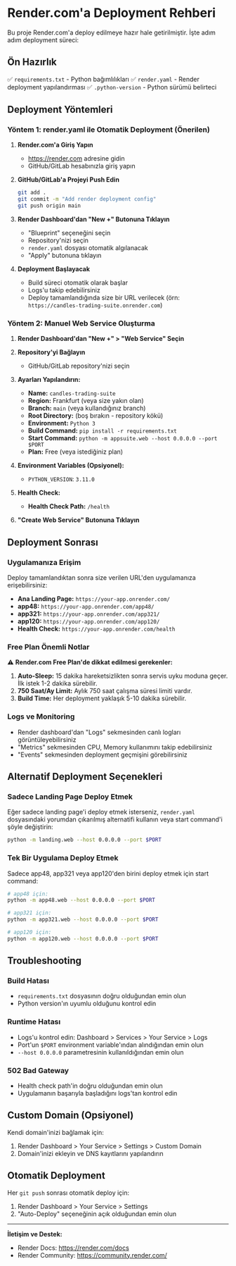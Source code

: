 # Render.com'a Deployment Rehberi

Bu proje Render.com'a deploy edilmeye hazır hale getirilmiştir. İşte adım adım deployment süreci:

## Ön Hazırlık

✅ `requirements.txt` - Python bağımlılıkları
✅ `render.yaml` - Render deployment yapılandırması
✅ `.python-version` - Python sürümü belirteci

## Deployment Yöntemleri

### Yöntem 1: render.yaml ile Otomatik Deployment (Önerilen)

1. **Render.com'a Giriş Yapın**
   - https://render.com adresine gidin
   - GitHub/GitLab hesabınızla giriş yapın

2. **GitHub/GitLab'a Projeyi Push Edin**
   ```bash
   git add .
   git commit -m "Add render deployment config"
   git push origin main
   ```

3. **Render Dashboard'dan "New +" Butonuna Tıklayın**
   - "Blueprint" seçeneğini seçin
   - Repository'nizi seçin
   - `render.yaml` dosyası otomatik algılanacak
   - "Apply" butonuna tıklayın

4. **Deployment Başlayacak**
   - Build süreci otomatik olarak başlar
   - Logs'u takip edebilirsiniz
   - Deploy tamamlandığında size bir URL verilecek (örn: `https://candles-trading-suite.onrender.com`)

### Yöntem 2: Manuel Web Service Oluşturma

1. **Render Dashboard'dan "New +" > "Web Service" Seçin**

2. **Repository'yi Bağlayın**
   - GitHub/GitLab repository'nizi seçin

3. **Ayarları Yapılandırın:**
   - **Name:** `candles-trading-suite`
   - **Region:** Frankfurt (veya size yakın olan)
   - **Branch:** `main` (veya kullandığınız branch)
   - **Root Directory:** (boş bırakın - repository kökü)
   - **Environment:** `Python 3`
   - **Build Command:** `pip install -r requirements.txt`
   - **Start Command:** `python -m appsuite.web --host 0.0.0.0 --port $PORT`
   - **Plan:** Free (veya istediğiniz plan)

4. **Environment Variables (Opsiyonel):**
   - `PYTHON_VERSION`: `3.11.0`

5. **Health Check:**
   - **Health Check Path:** `/health`

6. **"Create Web Service" Butonuna Tıklayın**

## Deployment Sonrası

### Uygulamanıza Erişim

Deploy tamamlandıktan sonra size verilen URL'den uygulamanıza erişebilirsiniz:

- **Ana Landing Page:** `https://your-app.onrender.com/`
- **app48:** `https://your-app.onrender.com/app48/`
- **app321:** `https://your-app.onrender.com/app321/`
- **app120:** `https://your-app.onrender.com/app120/`
- **Health Check:** `https://your-app.onrender.com/health`

### Free Plan Önemli Notlar

⚠️ **Render.com Free Plan'de dikkat edilmesi gerekenler:**

1. **Auto-Sleep:** 15 dakika hareketsizlikten sonra servis uyku moduna geçer. İlk istek 1-2 dakika sürebilir.
2. **750 Saat/Ay Limit:** Aylık 750 saat çalışma süresi limiti vardır.
3. **Build Time:** Her deployment yaklaşık 5-10 dakika sürebilir.

### Logs ve Monitoring

- Render dashboard'dan "Logs" sekmesinden canlı logları görüntüleyebilirsiniz
- "Metrics" sekmesinden CPU, Memory kullanımını takip edebilirsiniz
- "Events" sekmesinden deployment geçmişini görebilirsiniz

## Alternatif Deployment Seçenekleri

### Sadece Landing Page Deploy Etmek

Eğer sadece landing page'i deploy etmek isterseniz, `render.yaml` dosyasındaki yorumdan çıkarılmış alternatifi kullanın veya start command'i şöyle değiştirin:

```bash
python -m landing.web --host 0.0.0.0 --port $PORT
```

### Tek Bir Uygulama Deploy Etmek

Sadece app48, app321 veya app120'den birini deploy etmek için start command:

```bash
# app48 için:
python -m app48.web --host 0.0.0.0 --port $PORT

# app321 için:
python -m app321.web --host 0.0.0.0 --port $PORT

# app120 için:
python -m app120.web --host 0.0.0.0 --port $PORT
```

## Troubleshooting

### Build Hatası
- `requirements.txt` dosyasının doğru olduğundan emin olun
- Python version'ın uyumlu olduğunu kontrol edin

### Runtime Hatası
- Logs'u kontrol edin: Dashboard > Services > Your Service > Logs
- Port'un `$PORT` environment variable'ından alındığından emin olun
- `--host 0.0.0.0` parametresinin kullanıldığından emin olun

### 502 Bad Gateway
- Health check path'in doğru olduğundan emin olun
- Uygulamanın başarıyla başladığını logs'tan kontrol edin

## Custom Domain (Opsiyonel)

Kendi domain'inizi bağlamak için:
1. Render Dashboard > Your Service > Settings > Custom Domain
2. Domain'inizi ekleyin ve DNS kayıtlarını yapılandırın

## Otomatik Deployment

Her `git push` sonrası otomatik deploy için:
1. Render Dashboard > Your Service > Settings
2. "Auto-Deploy" seçeneğinin açık olduğundan emin olun

---

**İletişim ve Destek:**
- Render Docs: https://render.com/docs
- Render Community: https://community.render.com/
